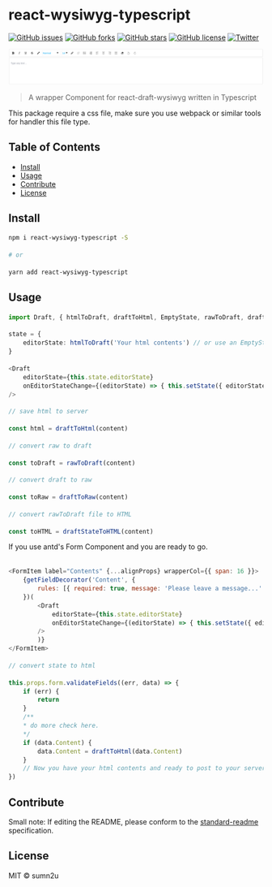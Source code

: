 # react-wysiwyg-typescript

[![GitHub issues](https://img.shields.io/github/issues/sumn2u/react-wysiwyg-typescript.svg)](https://github.com/sumn2u/react-wysiwyg-typescript/issues) [![GitHub forks](https://img.shields.io/github/forks/sumn2u/react-wysiwyg-typescript.svg)](https://github.com/sumn2u/react-wysiwyg-typescript/network) [![GitHub stars](https://img.shields.io/github/stars/sumn2u/react-wysiwyg-typescript.svg)](https://github.com/sumn2u/react-wysiwyg-typescript/stargazers) [![GitHub license](https://img.shields.io/github/license/sumn2u/react-wysiwyg-typescript.svg)](https://github.com/sumn2u/react-wysiwyg-typescript/blob/master/LICENSE) [![Twitter](https://img.shields.io/twitter/url/https/github.com/sumn2u/react-wysiwyg-typescript.svg?style=social)](https://twitter.com/intent/tweet?text=Wow:&url=https%3A%2F%2Fgithub.com%2Fsumn2u%2Freact-wysiwyg-typescript)

![banner](assests/wysiwyg.png)

> A wrapper Component for react-draft-wysiwyg written in Typescript


This package require a css file, make sure you use webpack or similar tools for handler this file type.

## Table of Contents

- [Install](#install)
- [Usage](#usage)
- [Contribute](#contribute)
- [License](#license)

## Install

```sh
npm i react-wysiwyg-typescript -S

# or

yarn add react-wysiwyg-typescript

```

## Usage

```ts
import Draft, { htmlToDraft, draftToHtml, EmptyState, rawToDraft, draftToRaw , draftStateToHTML} from 'react-wysiwyg-typescript'

state = {
    editorState: htmlToDraft('Your html contents') // or use an EmptyState
}

<Draft
    editorState={this.state.editorState}
    onEditorStateChange={(editorState) => { this.setState({ editorState }) }}
/>

// save html to server

const html = draftToHtml(content)

// convert raw to draft

const toDraft = rawToDraft(content)

// convert draft to raw

const toRaw = draftToRaw(content)

// convert rawToDraft file to HTML

const toHTML = draftStateToHTML(content)

```

If you use antd's Form Component and you are ready to go.

```js

<FormItem label="Contents" {...alignProps} wrapperCol={{ span: 16 }}>
    {getFieldDecorator('Content', {
        rules: [{ required: true, message: 'Please leave a message...' }],
    })(
        <Draft
            editorState={this.state.editorState}
            onEditorStateChange={(editorState) => { this.setState({ editorState }) }}
        />
        )}
</FormItem>

// convert state to html

this.props.form.validateFields((err, data) => {
    if (err) {
        return
    }
    /**
    * do more check here.
    */
    if (data.Content) {
        data.Content = draftToHtml(data.Content)
    }
    // Now you have your html contents and ready to post to your server.
})

```

## Contribute



Small note: If editing the README, please conform to the [standard-readme](https://github.com/RichardLitt/standard-readme) specification.

## License

MIT © sumn2u
